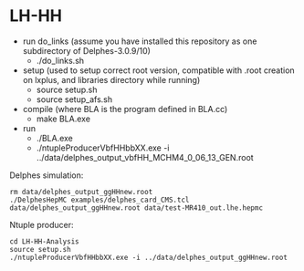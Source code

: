 LH-HH
=====

<ul>
  <li>run do_links (assume you have installed this repository as one subdirectory of Delphes-3.0.9/10)
    <ul>
      <li>./do_links.sh</li>
    </ul>
  </li>
  <li>setup (used to setup correct root version, compatible with .root creation on lxplus, and libraries directory while running)
    <ul>
      <li>source setup.sh</li>
      <li>source setup_afs.sh</li>
    </ul>
  </li>
  <li>compile (where BLA is the program defined in BLA.cc)
    <ul>
      <li>make BLA.exe</li>
    </ul>
  </li>
  <li>run
    <ul>
      <li>./BLA.exe</li>
      <li>./ntupleProducerVbfHHbbXX.exe -i ../data/delphes_output_vbfHH_MCHM4_0_06_13_GEN.root</li>
    </ul>
  </li>
</ul>






Delphes simulation:

    rm data/delphes_output_ggHHnew.root
    ./DelphesHepMC examples/delphes_card_CMS.tcl data/delphes_output_ggHHnew.root data/test-MR410_out.lhe.hepmc

Ntuple producer:

    cd LH-HH-Analysis
    source setup.sh 
    ./ntupleProducerVbfHHbbXX.exe -i ../data/delphes_output_ggHHnew.root